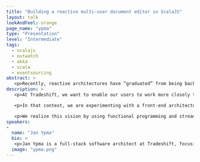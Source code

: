 ```yaml
---
title: "Building a reactive multi-user document editor in ScalaJS"
layout: talk
lookAndFeel: orange
page_name: "ypma"
type: "Presentation"
level: "Intermediate"
tags:
  - scalajs
  - outwatch
  - akka
  - scala
  - eventsourcing
abstract: >
   <p>Recently, reactive architectures have “graduated” from being backend-only, to also enriching frontend applications. This talk describes the creation of a multi-user structured document editor, which allows full real-time collaboration business documents, using ScalaJS, Outwatch, and Akka. </p>
description: >
   <p>At Tradeshift, we want to enable our users to work more closely together with their colleagues, suppliers, and customers. Real-time communication is becoming a growing feature that enables this, and we found a reactive architecture is a good implementation fit. </p>

   <p>In that context, we are experimenting with a front-end architecture that embraces event-sourcing all the way into the web browser. By exchanging fine-grained events between clients, one can guarantee that all users eventually see the same document, as close to real-time as possible. </p>

   <p>We realize this vision by using functional programming and streaming techniques, which we found a great fit for event sourcing. Outwatch and ScalaJS power the front-end part, with a clustered Akka application as back-end, storing events in a Cassandra cluster. </p>
speakers:
-
  name: "Jan Ypma"
  bio: >
   <p>Jan Ypma is a full-stack software architect at Tradeshift, focusing on developing at scale. He has designed Java enterprise systems at international level in a variety of domains. His background in electrical engineering and embedded software gives him a fresh out-of-box perspective. Jan is a contributor to the Akka framework and other open source projects, and a regular speaker on event sourcing with Java and Scala. </p>
  image: "ypma.png"
---
```

